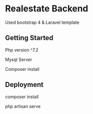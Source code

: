# Realestate Backend

Used bootstrap 4 & Laravel template

## Getting Started

Php version ^7.2

Mysql Server 

Composer install


## Deployment

composer install

php artisan serve



